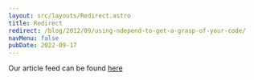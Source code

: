 ```yaml
---
layout: src/layouts/Redirect.astro
title: Redirect
redirect: /blog/2012/09/using-ndepend-to-get-a-grasp-of-your-code/
navMenu: false
pubDate: 2022-09-17
---
```

<div>
Our article feed can be found <a href="/blog/2012/09/using-ndepend-to-get-a-grasp-of-your-code/">here</a>
</div>
